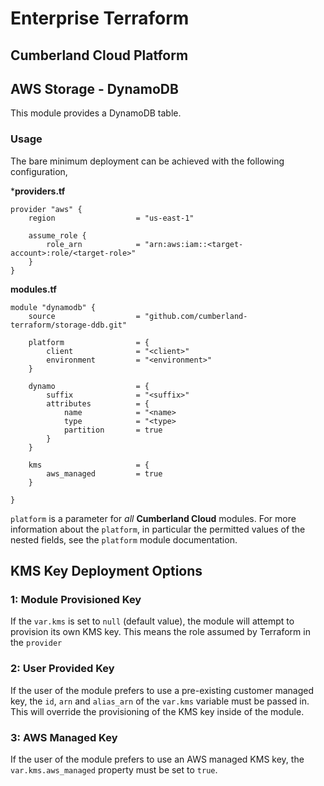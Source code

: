 # Enterprise Terraform 
## Cumberland Cloud Platform
## AWS Storage - DynamoDB

This module provides a DynamoDB table.

### Usage

The bare minimum deployment can be achieved with the following configuration,

***providers.tf**

```hcl
provider "aws" {
    region                  = "us-east-1"

    assume_role {
        role_arn            = "arn:aws:iam::<target-account>:role/<target-role>"
    }
}
```
**modules.tf**

```
module "dynamodb" {
	source 					= "github.com/cumberland-terraform/storage-ddb.git"
	
	platform				= {
		client          	= "<client>"
    	environment         = "<environment>"
	}

	dynamo 					= {
		suffix 				= "<suffix>"
        attributes          = {
            name            = "<name>
            type            = "<type>
            partition       = true
        }
	}

    kms 					= {
		aws_managed 		= true
	}

}
```

`platform` is a parameter for *all* **Cumberland Cloud** modules. For more information about the `platform`, in particular the permitted values of the nested fields, see the ``platform`` module documentation. 

## KMS Key Deployment Options

### 1: Module Provisioned Key

If the `var.kms` is set to `null` (default value), the module will attempt to provision its own KMS key. This means the role assumed by Terraform in the `provider` 

### 2: User Provided Key

If the user of the module prefers to use a pre-existing customer managed key, the `id`, `arn` and `alias_arn` of the `var.kms` variable must be passed in. This will override the provisioning of the KMS key inside of the module.

### 3: AWS Managed Key

If the user of the module prefers to use an AWS managed KMS key, the `var.kms.aws_managed` property must be set to `true`.
